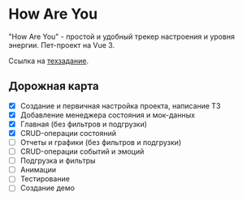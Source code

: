 # How Are You

"How Are You" - простой и удобный трекер настроения и уровня энергии. Пет-проект на Vue 3.

Ссылка на [техзадание](https://docs.google.com/document/d/14AtQS2BN49k68sdFNe2zLWemVrYOitW-8en76a_MS2M/edit).

## Дорожная карта

- [x] Создание и первичная настройка проекта, написание ТЗ
- [x] Добавление менеджера состояния и мок-данных
- [x] Главная (без фильтров и подгрузки)
- [x] CRUD-операции состояний
- [ ] Отчеты и графики (без фильтров и подгрузки)
- [ ] CRUD-операции событий и эмоций
- [ ] Подгрузка и фильтры
- [ ] Анимации
- [ ] Тестирование
- [ ] Создание демо